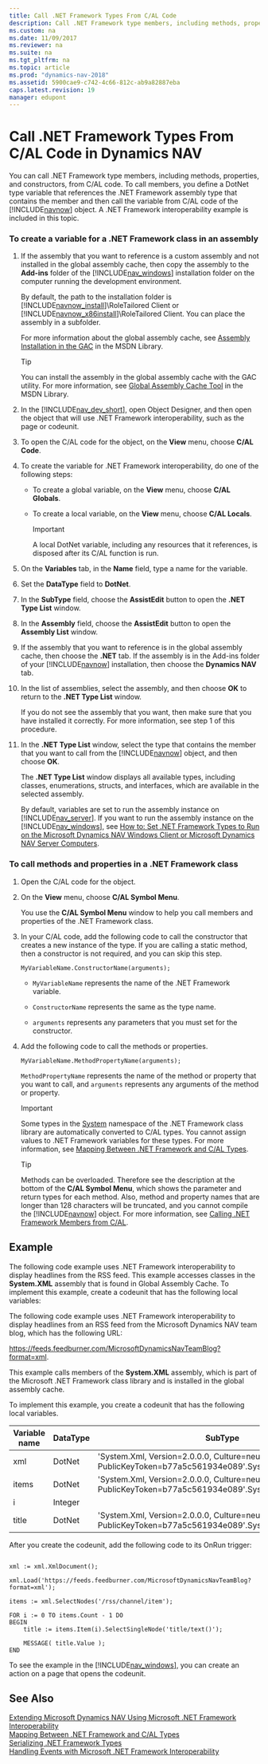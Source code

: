 ```yaml
---
title: Call .NET Framework Types From C/AL Code
description: Call .NET Framework type members, including methods, properties, and constructors, from C/AL code by defining a DotNet type variable that references the .NET Framework assembly.
ms.custom: na
ms.date: 11/09/2017
ms.reviewer: na
ms.suite: na
ms.tgt_pltfrm: na
ms.topic: article
ms.prod: "dynamics-nav-2018"
ms.assetid: 5900cae9-c742-4c66-812c-ab9a82887eba
caps.latest.revision: 19
manager: edupont
---
```

# Call .NET Framework Types From C/AL Code in Dynamics NAV
You can call .NET Framework type members, including methods, properties, and constructors, from C/AL code. To call members, you define a DotNet type variable that references the .NET Framework assembly type that contains the member and then call the variable from C/AL code of the [!INCLUDE[navnow](includes/navnow_md.md)] object. A .NET Framework interoperability example is included in this topic.  

### To create a variable for a .NET Framework class in an assembly  

1.  If the assembly that you want to reference is a custom assembly and not installed in the global assembly cache, then copy the assembly to the **Add-ins** folder of the [!INCLUDE[nav_windows](includes/nav_windows_md.md)] installation folder on the computer running the development environment.  

     By default, the path to the installation folder is [!INCLUDE[navnow_install](includes/navnow_install_md.md)]\\RoleTailored Client or [!INCLUDE[navnow_x86install](includes/navnow_x86install_md.md)]\\RoleTailored Client. You can place the assembly in a subfolder.  

     For more information about the global assembly cache, see [Assembly Installation in the GAC](https://go.microsoft.com/fwlink/?LinkID=196848&clcid=0x409) in the MSDN Library.  

    > [!TIP]  
    >  You can install the assembly in the global assembly cache with the GAC utility. For more information, see [Global Assembly Cache Tool](https://go.microsoft.com/fwlink/?LinkID=204215&clcid=0x409) in the MSDN Library.  

2.  In the [!INCLUDE[nav_dev_short](includes/nav_dev_short_md.md)], open Object Designer, and then open the object that will use .NET Framework interoperability, such as the page or codeunit.  

3.  To open the C/AL code for the object, on the **View** menu, choose **C/AL Code**.  

4.  To create the variable for .NET Framework interoperability, do one of the following steps:  

    -   To create a global variable, on the **View** menu, choose **C/AL Globals**.  

    -   To create a local variable, on the **View** menu, choose **C/AL Locals**.  

        > [!IMPORTANT]  
        >  A local DotNet variable, including any resources that it references, is disposed after its C/AL function is run.  

5.  On the **Variables** tab, in the **Name** field, type a name for the variable.  

6.  Set the **DataType** field to **DotNet**.  

7.  In the **SubType** field, choose the **AssistEdit** button to open the **.NET Type List** window.  

8.  In the **Assembly** field, choose the **AssistEdit** button to open the **Assembly List** window.  

9. If the assembly that you want to reference is in the global assembly cache, then choose the **.NET** tab. If the assembly is in the Add-ins folder of your [!INCLUDE[navnow](includes/navnow_md.md)] installation, then choose the **Dynamics NAV** tab.  

10. In the list of assemblies, select the assembly, and then choose **OK** to return to the **.NET Type List** window.  

     If you do not see the assembly that you want, then make sure that you have installed it correctly. For more information, see step 1 of this procedure.  

11. In the **.NET Type List** window, select the type that contains the member that you want to call from the [!INCLUDE[navnow](includes/navnow_md.md)] object, and then choose **OK**.  

     The **.NET Type List** window displays all available types, including classes, enumerations, structs, and interfaces, which are available in the selected assembly.  

     By default, variables are set to run the assembly instance on [!INCLUDE[nav_server](includes/nav_server_md.md)]. If you want to run the assembly instance on the [!INCLUDE[nav_windows](includes/nav_windows_md.md)], see [How to: Set .NET Framework Types to Run on the Microsoft Dynamics NAV Windows Client or Microsoft Dynamics NAV Server Computers](How-to--Set-.NET-Framework-Types-to-Run-on-the-Microsoft-Dynamics-NAV-Windows-Client-or-Microsoft-Dynamics-NAV-Server-Computers.md).  

### To call methods and properties in a .NET Framework class  

1.  Open the C/AL code for the object.  

2.  On the **View** menu, choose **C/AL Symbol Menu**.  

     You use the **C/AL Symbol Menu** window to help you call members and properties of the .NET Framework class.  

3.  In your C/AL code, add the following code to call the constructor that creates a new instance of the type. If you are calling a static method, then a constructor is not required, and you can skip this step.  

    ```  
    MyVariableName.ConstructorName(arguments);  
    ```  

    -   `MyVariableName` represents the name of the .NET Framework variable.  

    -   `ConstructorName` represents the same as the type name.  

    -   `arguments` represents any parameters that you must set for the constructor.  

4.  Add the following code to call the methods or properties.  

    ```  
    MyVariableName.MethodPropertyName(arguments);  
    ```  

     `MethodPropertyName` represents the name of the method or property that you want to call, and `arguments` represents any arguments of the method or property.  

    > [!IMPORTANT]  
    >  Some types in the [System](https://go.microsoft.com/fwlink/?LinkID=216777&clcid=0x409) namespace of the .NET Framework class library are automatically converted to C/AL types. You cannot assign values to .NET Framework variables for these types. For more information, see [Mapping Between .NET Framework and C/AL Types](Mapping-Between-.NET-Framework-and-C-AL-Types.md).  

    > [!TIP]  
    >  Methods can be overloaded. Therefore see the description at the bottom of the **C/AL Symbol Menu**, which shows the parameter and return types for each method. Also, method and property names that are longer than 128 characters will be truncated, and you cannot compile the [!INCLUDE[navnow](includes/navnow_md.md)] object. For more information, see [Calling .NET Framework Members from C/AL](Calling-.NET-Framework-Members-from-C-AL.md).  

## Example  
 The following code example uses .NET Framework interoperability to display headlines from the RSS feed. This example accesses classes in the **System.XML** assembly that is found in Global Assembly Cache. To implement this example, create a codeunit that has the following local variables:  

 The following code example uses .NET Framework interoperability to display headlines from an RSS feed from the Microsoft Dynamics NAV team blog, which has the following URL:  

 https://feeds.feedburner.com/MicrosoftDynamicsNavTeamBlog?format=xml.  

 This example calls members of the **System.XML** assembly, which is part of the Microsoft .NET Framework class library and is installed in the global assembly cache.  

 To implement this example, you create a codeunit that has the following local variables.  

|Variable name|DataType|SubType|  
|-------------------|--------------|-------------|  
|xml|DotNet|'System.Xml, Version=2.0.0.0, Culture=neutral, PublicKeyToken=b77a5c561934e089'.System.Xml.XmlDocument|  
|items|DotNet|'System.Xml, Version=2.0.0.0, Culture=neutral, PublicKeyToken=b77a5c561934e089'.System.Xml.XmlNodeList|  
|i|Integer||  
|title|DotNet|'System.Xml, Version=2.0.0.0, Culture=neutral, PublicKeyToken=b77a5c561934e089'.System.Xml.XmlNode|  

 After you create the codeunit, add the following code to its OnRun trigger:  

```  

xml := xml.XmlDocument();  

xml.Load('https://feeds.feedburner.com/MicrosoftDynamicsNavTeamBlog?format=xml');  

items := xml.SelectNodes('/rss/channel/item');  

FOR i := 0 TO items.Count - 1 DO  
BEGIN  
    title := items.Item(i).SelectSingleNode('title/text()');  

    MESSAGE( title.Value );  
END  

```  

 To see the example in the [!INCLUDE[nav_windows](includes/nav_windows_md.md)], you can create an action on a page that opens the codeunit.  

## See Also  
 [Extending Microsoft Dynamics NAV Using Microsoft .NET Framework Interoperability](Extending-Microsoft-Dynamics-NAV-Using-Microsoft-.NET-Framework-Interoperability.md)   
 [Mapping Between .NET Framework and C/AL Types](Mapping-Between-.NET-Framework-and-C-AL-Types.md)   
 [Serializing .NET Framework Types](Serializing-.NET-Framework-Types.md)   
 [Handling Events with Microsoft .NET Framework Interoperability](Handling-Events-with-Microsoft-.NET-Framework-Interoperability.md)
